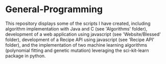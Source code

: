 # General-Programming
This repository displays some of the scripts I have created, including algorithm implementation with Java and C (see 'Algorithms' folder), development of a web application using javascript (see 'Website/Blessed' folder), development of a Recipe API using javascript (see 'Recipe API' folder), and the implementation of two machine learning algorithms (polynomial fitting and genetic mutation) leveraging the sci-kit-learn package in python.
